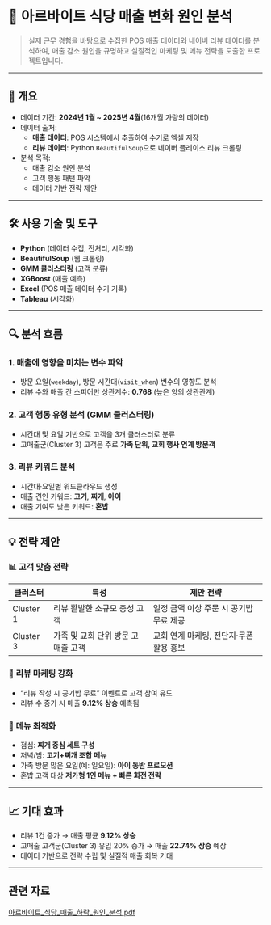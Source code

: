 # 🍜 아르바이트 식당 매출 변화 원인 분석

> 실제 근무 경험을 바탕으로 수집한 POS 매출 데이터와 네이버 리뷰 데이터를 분석하여, 매출 감소 원인을 규명하고 실질적인 마케팅 및 메뉴 전략을 도출한 프로젝트입니다.

---

## 📌 개요

- 데이터 기간: **2024년 1월 ~ 2025년 4월**(16개월 가량의 데이터)
- 데이터 출처:
  - **매출 데이터**: POS 시스템에서 추출하여 수기로 엑셀 저장
  - **리뷰 데이터**: Python `BeautifulSoup`으로 네이버 플레이스 리뷰 크롤링
- 분석 목적:
  - 매출 감소 원인 분석
  - 고객 행동 패턴 파악
  - 데이터 기반 전략 제안

---

## 🛠 사용 기술 및 도구

- **Python** (데이터 수집, 전처리, 시각화)
- **BeautifulSoup** (웹 크롤링)
- **GMM 클러스터링** (고객 분류)
- **XGBoost** (매출 예측)
- **Excel** (POS 매출 데이터 수기 기록)
- **Tableau** (시각화)

---

## 🔍 분석 흐름

### 1. 매출에 영향을 미치는 변수 파악
- 방문 요일(`weekday`), 방문 시간대(`visit_when`) 변수의 영향도 분석
- 리뷰 수와 매출 간 스피어만 상관계수: **0.768** (높은 양의 상관관계)

### 2. 고객 행동 유형 분석 (GMM 클러스터링)
- 시간대 및 요일 기반으로 고객을 3개 클러스터로 분류
- 고매출군(Cluster 3) 고객은 주로 **가족 단위, 교회 행사 연계 방문객**

### 3. 리뷰 키워드 분석
- 시간대·요일별 워드클라우드 생성
- 매출 견인 키워드: **고기**, **찌개**, **아이**
- 매출 기여도 낮은 키워드: **혼밥**

---

## 💡 전략 제안

### 📊 고객 맞춤 전략

| 클러스터 | 특성                             | 제안 전략                                               |
|----------|----------------------------------|---------------------------------------------------------|
| Cluster 1 | 리뷰 활발한 소규모 충성 고객    | 일정 금액 이상 주문 시 공기밥 무료 제공                |
| Cluster 3 | 가족 및 교회 단위 방문 고매출 고객 | 교회 연계 마케팅, 전단지·쿠폰 활용 홍보                |

### 📢 리뷰 마케팅 강화
- “리뷰 작성 시 공기밥 무료” 이벤트로 고객 참여 유도
- 리뷰 수 증가 시 매출 **9.12% 상승** 예측됨

### 🍲 메뉴 최적화
- 점심: **찌개 중심 세트 구성**
- 저녁/밤: **고기+찌개 조합 메뉴**
- 가족 방문 많은 요일(예: 일요일): **아이 동반 프로모션**
- 혼밥 고객 대상 **저가형 1인 메뉴 + 빠른 회전 전략**

---

## 📈 기대 효과

- 리뷰 1건 증가 → 매출 평균 **9.12% 상승**
- 고매출 고객군(Cluster 3) 유입 20% 증가 → 매출 **22.74% 상승** 예상
- 데이터 기반으로 전략 수립 및 실질적 매출 회복 기대

---

## 관련 자료

[아르바이트_식당_매출_하락_원인_분석.pdf](https://github.com/user-attachments/files/20768155/_._._._._.pdf)
